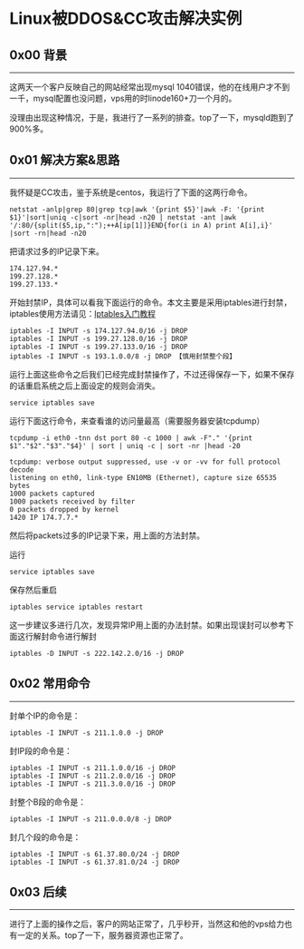 # Linux被DDOS&CC攻击解决实例

0x00 背景
-------

* * *

这两天一个客户反映自己的网站经常出现mysql 1040错误，他的在线用户才不到一千，mysql配置也没问题，vps用的时linode160+刀一个月的。

没理由出现这种情况，于是，我进行了一系列的排查。top了一下，mysqld跑到了900%多。

0x01 解决方案&思路
------------

* * *

我怀疑是CC攻击，鉴于系统是centos，我运行了下面的这两行命令。

```
netstat -anlp|grep 80|grep tcp|awk '{print $5}'|awk -F: '{print $1}'|sort|uniq -c|sort -nr|head -n20 | netstat -ant |awk '/:80/{split($5,ip,":");++A[ip[1]]}END{for(i in A) print A[i],i}' |sort -rn|head -n20 

```

把请求过多的IP记录下来。

```
174.127.94.*
199.27.128.*
199.27.133.*

```

开始封禁IP，具体可以看我下面运行的命令。本文主要是采用iptables进行封禁，iptables使用方法请见：[Iptables入门教程](http://drops.wooyun.org/tips/1424)

```
iptables -I INPUT -s 174.127.94.0/16 -j DROP
iptables -I INPUT -s 199.27.128.0/16 -j DROP
iptables -I INPUT -s 199.27.133.0/16 -j DROP
iptables -I INPUT -s 193.1.0.0/8 -j DROP 【慎用封禁整个段】

```

运行上面这些命令之后我们已经完成封禁操作了，不过还得保存一下，如果不保存的话重启系统之后上面设定的规则会消失。

```
service iptables save 

```

运行下面这行命令，来查看谁的访问量最高（需要服务器安装tcpdump）

```
tcpdump -i eth0 -tnn dst port 80 -c 1000 | awk -F"." '{print $1"."$2"."$3"."$4}' | sort | uniq -c | sort -nr |head -20 

tcpdump: verbose output suppressed, use -v or -vv for full protocol decode
listening on eth0, link-type EN10MB (Ethernet), capture size 65535 bytes
1000 packets captured
1000 packets received by filter
0 packets dropped by kernel
1420 IP 174.7.7.*

```

然后将packets过多的IP记录下来，用上面的方法封禁。

运行

```
service iptables save 

```

保存然后重启 

```
iptables service iptables restart 

```

这一步建议多进行几次，发现异常IP用上面的办法封禁。如果出现误封可以参考下面这行解封命令进行解封

```
iptables -D INPUT -s 222.142.2.0/16 -j DROP

```

0x02 常用命令
---------

* * *

封单个IP的命令是：

```
iptables -I INPUT -s 211.1.0.0 -j DROP

```

封IP段的命令是：

```
iptables -I INPUT -s 211.1.0.0/16 -j DROP
iptables -I INPUT -s 211.2.0.0/16 -j DROP
iptables -I INPUT -s 211.3.0.0/16 -j DROP

```

封整个B段的命令是：

```
iptables -I INPUT -s 211.0.0.0/8 -j DROP

```

封几个段的命令是：

```
iptables -I INPUT -s 61.37.80.0/24 -j DROP
iptables -I INPUT -s 61.37.81.0/24 -j DROP

```

0x03 后续
-------

* * *

进行了上面的操作之后，客户的网站正常了，几乎秒开，当然这和他的vps给力也有一定的关系。top了一下，服务器资源也正常了。